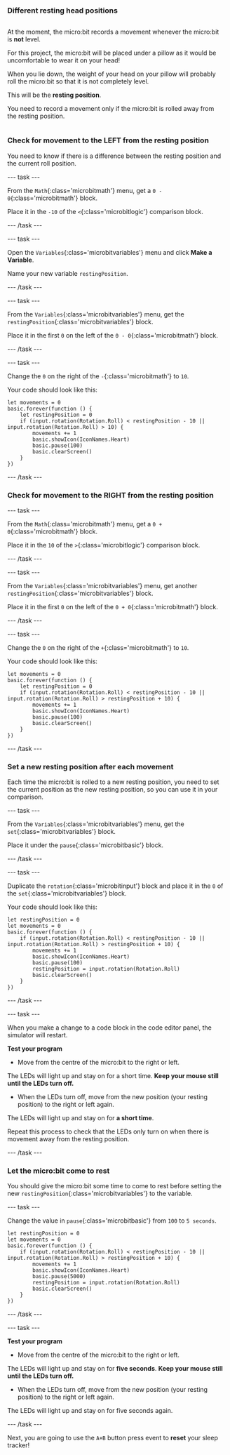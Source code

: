 ### Different resting head positions

<div style="display: flex; flex-wrap: wrap">
<div style="flex-basis: 200px; flex-grow: 1; margin-right: 15px;">

At the moment, the micro:bit records a movement whenever the micro:bit is **not** level.

For this project, the micro:bit will be placed under a pillow as it would be uncomfortable to wear it on your head!

When you lie down, the weight of your head on your pillow will probably roll the micro:bit so that it is not completely level.

This will be the **resting position**. 

You need to record a movement only if the micro:bit is rolled away from the resting position. 

</div>
</div>

### Check for movement to the LEFT from the resting position

You need to know if there is a difference between the resting position and the current roll position.

--- task ---

From the `Math`{:class='microbitmath'} menu, get a `0 - 0`{:class='microbitmath'} block.

Place it in the `-10` of the `<`{:class='microbitlogic'} comparison block.

--- /task ---

--- task ---

Open the `Variables`{:class='microbitvariables'} menu and click **Make a Variable**.

Name your new variable `restingPosition`.

--- /task ---

--- task ---

From the `Variables`{:class='microbitvariables'} menu, get the `restingPosition`{:class='microbitvariables'} block. 

Place it in the first `0` on the left of the `0 - 0`{:class='microbitmath'} block. 

--- /task ---

--- task ---

Change the `0` on the right of the `-`{:class='microbitmath'} to `10`.

Your code should look like this:

```microbit
let movements = 0
basic.forever(function () {
    let restingPosition = 0
    if (input.rotation(Rotation.Roll) < restingPosition - 10 || input.rotation(Rotation.Roll) > 10) {
        movements += 1
        basic.showIcon(IconNames.Heart)
        basic.pause(100)
        basic.clearScreen()
    }
})
```

--- /task ---

### Check for movement to the RIGHT from the resting position

--- task ---

From the `Math`{:class='microbitmath'} menu, get a `0 + 0`{:class='microbitmath'} block.

Place it in the `10` of the `>`{:class='microbitlogic'} comparison block.

--- /task ---

--- task ---

From the `Variables`{:class='microbitvariables'} menu, get another `restingPosition`{:class='microbitvariables'} block. 

Place it in the first `0` on the left of the `0 + 0`{:class='microbitmath'} block.

--- /task ---

--- task ---

Change the `0` on the right of the `+`{:class='microbitmath'} to `10`.

Your code should look like this:

```microbit
let movements = 0
basic.forever(function () {
    let restingPosition = 0
    if (input.rotation(Rotation.Roll) < restingPosition - 10 || input.rotation(Rotation.Roll) > restingPosition + 10) {
        movements += 1
        basic.showIcon(IconNames.Heart)
        basic.pause(100)
        basic.clearScreen()
    }
})
```

--- /task ---

### Set a new resting position after each movement

Each time the micro:bit is rolled to a new resting position, you need to set the current position as the new resting position, so you can use it in your comparison.

--- task ---

From the `Variables`{:class='microbitvariables'} menu, get the `set`{:class='microbitvariables'} block. 

Place it under the `pause`{:class='microbitbasic'} block.

--- /task ---

--- task ---

Duplicate the `rotation`{:class='microbitinput'} block and place it in the `0` of the `set`{:class='microbitvariables'} block.

Your code should look like this:

```microbit
let restingPosition = 0
let movements = 0
basic.forever(function () {
    if (input.rotation(Rotation.Roll) < restingPosition - 10 || input.rotation(Rotation.Roll) > restingPosition + 10) {
        movements += 1
        basic.showIcon(IconNames.Heart)
        basic.pause(100)
        restingPosition = input.rotation(Rotation.Roll)
        basic.clearScreen()
    }
})
```

--- /task ---

--- task ---

When you make a change to a code block in the code editor panel, the simulator will restart.

**Test your program**

+ Move from the centre of the micro:bit to the right or left. 

The LEDs will light up and stay on for a short time. 
**Keep your mouse still until the LEDs turn off.**

+ When the LEDs turn off, move from the new position (your resting position) to the right or left again. 

The LEDs will light up and stay on for **a short time**.

Repeat this process to check that the LEDs only turn on when there is movement away from the resting position.

--- /task ---

### Let the micro:bit come to rest

You should give the micro:bit some time to come to rest before setting the new `restingPosition`{:class='microbitvariables'} to the variable.

--- task ---

Change the value in `pause`{:class='microbitbasic'} from `100` to `5 seconds`.

```microbit
let restingPosition = 0
let movements = 0
basic.forever(function () {
    if (input.rotation(Rotation.Roll) < restingPosition - 10 || input.rotation(Rotation.Roll) > restingPosition + 10) {
        movements += 1
        basic.showIcon(IconNames.Heart)
        basic.pause(5000)
        restingPosition = input.rotation(Rotation.Roll)
        basic.clearScreen()
    }
})
```

--- /task ---

--- task ---

**Test your program**
+ Move from the centre of the micro:bit to the right or left. 

The LEDs will light up and stay on for **five seconds**. 
**Keep your mouse still until the LEDs turn off.**

+ When the LEDs turn off, move from the new position (your resting position) to the right or left again. 

The LEDs will light up and stay on for five seconds again.

--- /task ---

Next, you are going to use the `A+B` button press event to **reset** your sleep tracker!
